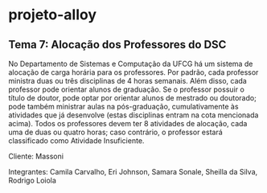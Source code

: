 # projeto-alloy

## Tema 7: Alocação dos Professores do DSC

No Departamento de Sistemas e Computação da UFCG há um sistema de alocação de carga horária para os professores. Por padrão, cada professor ministra duas ou três disciplinas de 4 horas semanais. Além disso, cada professor pode orientar alunos de graduação. Se o professor possuir o título de doutor, pode optar por orientar alunos de mestrado ou doutorado; pode também ministrar aulas na pós-graduação, cumulativamente às atividades que já desenvolve (estas disciplinas entram na cota mencionada acima). Todos os professores devem ter 8 atividades de alocação, cada uma de duas ou quatro horas; caso contrário, o professor estará classificado como Atividade Insuficiente.

Cliente: Massoni

Integrantes: Camila Carvalho, Eri Johnson, Samara Sonale, Sheilla da Silva, Rodrigo Loiola
